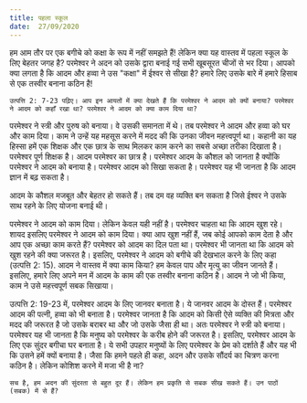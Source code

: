 ```yaml
---
title: पहला स्कूल
date:  27/09/2020
---
```


हम आम तौर पर एक बगीचे को कक्षा के रूप में नहीं समझते हैं! लेकिन क्या यह वास्तव में पहला स्कूल के लिए बेहतर जगह है? परमेश्वर ने अदन को उसके द्वारा बनाई गई सभी खूबसूरत चीजों से भर दिया। आपको क्या लगता है कि आदम और हव्वा ने उस "कक्षा" में ईश्वर से सीखा है? हमारे लिए उसके बारे में हमारे हिसाब से एक तस्वीर बनाना कठिन है!

`उत्पत्ति 2: 7-23 पढ़िए। आप इन आयतों में क्या देखते हैं कि परमेश्वर ने आदम को क्यों बनाया? परमेश्वर ने आदम को कहाँ रखा था? परमेश्वर ने आदम को क्या काम दिया था?`

परमेश्वर ने स्त्री और पुरुष को बनाया। वे उसकी समानता में थे। तब परमेश्वर ने आदम और हव्वा को घर और काम दिया। काम ने उन्हें यह महसूस करने में मदद की कि उनका जीवन महत्त्वपूर्ण था। कहानी का यह हिस्सा हमें एक शिक्षक और एक छात्र के साथ मिलकर काम करने का सबसे अच्छा तरीका दिखाता है। परमेश्वर पूर्ण शिक्षक है। आदम परमेश्वर का छात्र है। परमेश्वर आदम के कौशल को जानता है क्योंकि परमेश्वर ने आदम को बनाया है। परमेश्वर आदम को सिखा सकता है। परमेश्वर यह भी जानता है कि आदम ज्ञान में बढ़ सकता है।

आदम के कौशल मजबूत और बेहतर हो सकते हैं। तब दम वह व्यक्ति बन सकता है जिसे ईश्वर ने उसके साथ रहने के लिए योजना बनाई थी।

परमेश्वर ने आदम को काम दिया। लेकिन केवल यही नहीं है। परमेश्वर चाहता था कि आदम खुश रहे। शायद इसलिए परमेश्वर ने आदम को काम दिया। क्या आप खुश नहीं हैं, जब कोई आपको काम देता है और आप एक अच्छा काम करते हैं? परमेश्वर को आदम का दिल पता था। परमेश्वर भी जानता था कि आदम को खुश रहने की क्या जरूरत है। इसलिए, परमेश्वर ने आदम को बगीचे की देखभाल करने के लिए कहा (उत्पत्ति 2: 15). आदम ने वास्तव में क्या काम किया? हम केवल पाप और मृत्यु का जीवन जानते हैं। इसलिए, हमारे लिए अपने मन में आदम के काम की एक तस्वीर बनाना कठिन है। आदम ने जो भी किया, काम ने उसे महत्त्वपूर्ण सबक सिखाया।

उत्पत्ति 2: 19-23 में, परमेश्वर आदम के लिए जानवर बनाता है। ये जानवर आदम के दोस्त हैं। परमेश्वर आदम की पत्नी, हव्वा को भी बनाता है। परमेश्वर जानता है कि आदम को किसी ऐसे व्यक्ति की मित्रता और मदद की जरूरत है जो उसके बराबर था और जो उसके जैसा ही था। अतः परमेश्वर ने स्त्री को बनाया। परमेश्वर यह भी जानता है कि मनुष्य को परमेश्वर के करीब होने की जरूरत है। इसलिए, परमेश्वर आदम के लिए एक सुंदर बगीचा घर बनाता है। ये सभी उपहार मनुष्यों के लिए परमेश्वर के प्रेम को दर्शाते हैं और यह भी कि उसने हमें क्यों बनाया है। जैसा कि हमने पहले ही कहा, अदन और उसके सौंदर्य का चित्रण करना कठिन है। लेकिन कोशिश करने में मजा भी है ना?

`सच है, हम अदन की सुंदरता से बहुत दूर हैं। लेकिन हम प्रकृति से सबक सीख सकते हैं। उन पाठों (सबक) में से हैं?`